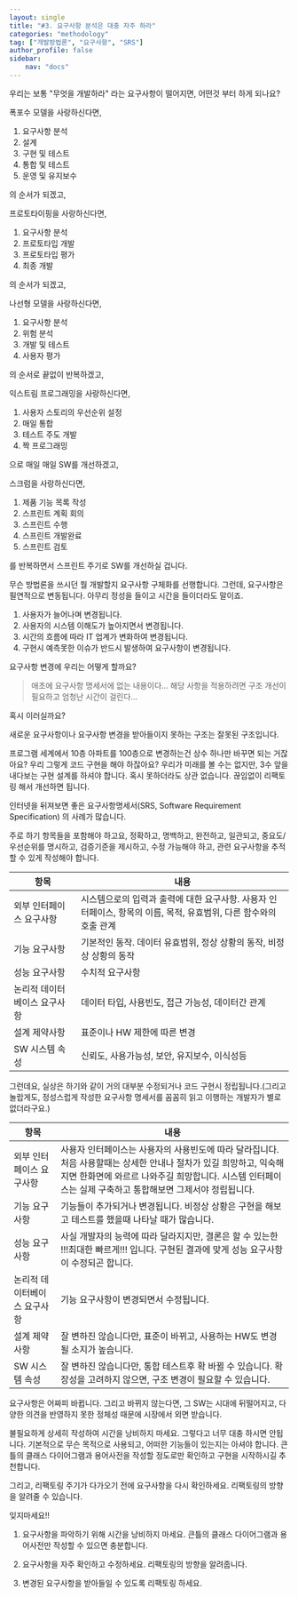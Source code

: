 ```yaml
---
layout: single
title: "#3. 요구사항 분석은 대충 자주 하라"
categories: "methodology"
tag: ["개발방법론", "요구사항", "SRS"]
author_profile: false
sidebar: 
    nav: "docs"
---
```


우리는 보통 "무엇을 개발하라" 라는 요구사항이 떨어지면, 어떤것 부터 하게 되나요?

폭포수 모델을 사랑하신다면,

1. 요구사항 분석
2. 설계
3. 구현 및 테스트
4. 통합 및 테스트
5. 운영 및 유지보수

의 순서가 되겠고,

프로토타이핑을 사랑하신다면,

1. 요구사항 분석
2. 프로토타입 개발
3. 프로토타입 평가
4. 최종 개발

의 순서가 되겠고,

나선형 모델을 사랑하신다면,

1. 요구사항 분석
2. 위험 분석
3. 개발 및 테스트
4. 사용자 평가

의 순서로 끝없이 반복하겠고,

익스트림 프로그래밍을 사랑하신다면,

1. 사용자 스토리의 우선순위 설정
2. 매일 통합
3. 테스트 주도 개발
4. 짝 프로그래밍

으로 매일 매일 SW를 개선하겠고,

스크럼을 사랑하신다면,

1. 제품 기능 목록 작성
2. 스프린트 계획 회의
3. 스프린트 수행
4. 스프린트 개발완료
5. 스프린트 검토

를 반복하면서 스프린트 주기로 SW를 개선하실 겁니다.

무슨 방법론을 쓰시던 뭘 개발할지 요구사항 구체화를 선행합니다. 그런데, 요구사항은 필연적으로 변동됩니다. 아무리 정성을 들이고 시간을 들이더라도 말이죠.

1. 사용자가 늘어나며 변경됩니다.
2. 사용자의 시스템 이해도가 높아지면서 변경됩니다.
3. 시간의 흐름에 따라 IT 업계가 변화하여 변경됩니다.
4. 구현시 예측못한 이슈가 반드시 발생하여 요구사항이 변경됩니다.

요구사항 변경에 우리는 어떻게 할까요?

> 애초에 요구사항 명세서에 없는 내용이다... 
> 해당 사항을 적용하려면 구조 개선이 필요하고 엄청난 시간이 걸린다... 

혹시 이러실까요?

새로운 요구사항이나 요구사항 변경을 받아들이지 못하는 구조는 잘못된 구조입니다.

프로그램 세계에서 10층 아파트를 100층으로 변경하는건 상수 하나만 바꾸면 되는 거잖아요? 우리 그렇게 코드 구현을 해야 하잖아요? 우리가 미래를 볼 수는 없지만, 3수 앞을 내다보는 구현 설계를 하셔야 합니다. 혹시 못하더라도 상관 없습니다. 끊임없이 리팩토링 해서 개선하면 됩니다.

인터넷을 뒤져보면 좋은 요구사항명세서(SRS, Software Requirement Specification) 의 사례가 많습니다.

주로 하기 항목들을 포함해야 하고요, 정확하고, 명백하고, 완전하고, 일관되고, 중요도/우선순위를 명시하고, 검증기준을 제시하고, 수정 가능해야 하고, 관련 요구사항을 추적할 수 있게 작성해야 합니다.

|항목|내용|
|--|--|
|외부 인터페이스 요구사항|시스템으로의 입력과 출력에 대한 요구사항. 사용자 인터페이스, 항목의 이름, 목적, 유효범위, 다른 함수와의 호출 관계|
|기능 요구사항|기본적인 동작. 데이터 유효범위, 정상 상황의 동작, 비정상 상황의 동작|
|성능 요구사항|수치적 요구사항|
|논리적 데이터베이스 요구사항|데이터 타입, 사용빈도, 접근 가능성, 데이터간 관계|
|설계 제약사항|표준이나 HW 제한에 따른 변경|
|SW 시스템 속성|신뢰도, 사용가능성, 보안, 유지보수, 이식성등|

그런데요, 실상은 하기와 같이 거의 대부분 수정되거나 코드 구현시 정립됩니다.(그리고 놀랍게도, 정성스럽게 작성한 요구사항 명세서를 꼼꼼히 읽고 이행하는 개발자가 별로 없더라구요.)

|항목|내용|
|--|--|
|외부 인터페이스 요구사항|사용자 인터페이스는 사용자의 사용빈도에 따라 달라집니다. 처음 사용할때는 상세한 안내나 절차가 있길 희망하고, 익숙해 지면 한화면에 와르르 나와주길 희망합니다. 시스템 인터페이스는 실제 구축하고 통합해보면 그제서야 정립됩니다.|
|기능 요구사항|기능들이 추가되거나 변경됩니다. 비정상 상황은 구현을 해보고 테스트를 했을때 나타날 때가 많습니다.|
|성능 요구사항|사실 개발자의 능력에 따라 달라지지만, 결론은 할 수 있는한 !!!최대한 빠르게!!! 입니다. 구현된 결과에 맞게 성능 요구사항이 수정되곤 합니다.|
|논리적 데이터베이스 요구사항|기능 요구사항이 변경되면서 수정됩니다.|
|설계 제약사항|잘 변하진 않습니다만, 표준이 바뀌고, 사용하는 HW도 변경될 소지가 높습니다.|
|SW 시스템 속성|잘 변하진 않습니다만, 통합 테스트후 확 바뀔 수 있습니다. 확장성을 고려하지 않으면, 구조 변경이 필요할 수 있습니다.|

요구사항은 어짜피 바뀝니다. 그리고 바뀌지 않는다면, 그 SW는 시대에 뒤떨어지고, 다양한 의견을 반영하지 못한 정체성 때문에 시장에서 외면 받습니다.

불필요하게 상세히 작성하여 시간을 낭비하지 마세요. 그렇다고 너무 대충 하시면 안됩니다. 기본적으로 무슨 목적으로 사용되고, 어떠한 기능들이 있는지는 아셔야 합니다. 큰틀의 클래스 다이어그램과 용어사전을 작성할 정도로만 확인하고 구현을 시작하시길 추천합니다.

그리고, 리팩토링 주기가 다가오기 전에 요구사항을 다시 확인하세요. 리팩토링의 방향을 알려줄 수 있습니다.

잊지마세요!!

 1. 요구사항을 파악하기 위해 시간을 낭비하지 마세요. 큰틀의 클래스 다이어그램과 용어사전만 작성할 수 있으면 충분합니다.

 2. 요구사항을 자주 확인하고 수정하세요. 리팩토링의 방향을 알려줍니다.

 3. 변경된 요구사항을 받아들일 수 있도록 리팩토링 하세요.
 
